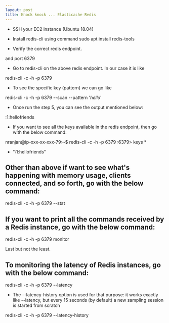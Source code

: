 ```yaml
---
layout: post
title: Knock knock ... Elasticache Redis
---
```


- SSH your EC2 instance (Ubuntu 18.04)

- Install redis-cli using command sudo apt install redis-tools

- Verify the correct redis endpoint.

<elasticache redis endpoint> and port 6379

- Go to redis-cli on the above redis endpoint. In our case it is like

redis-cli -c -h <elasticache redis endpoint> -p 6379

- To see the specific key (pattern) we can go like

redis-cli -c -h <elasticache redis endpoint> -p 6379 --scan --pattern '*hello*'

- Once run the step 5, you can see the output mentioned below:

:1:hellofriends

- If you want to see all the keys available in the redis endpoint, then go with the below command:

nranjan@ip-xxx-xx-xxx-79:~$ redis-cli -c -h <elasticache redis endpoint> -p 6379
<elasticache redis endpoint>:6379> keys *
- ":1:hellofriends"

## Other than above if want to see what's happening with memory usage, clients connected, and so forth, go with the below command:

redis-cli -c -h <elasticache redis endpoint> -p 6379 --stat

## If you want to print all the commands received by a Redis instance, go with the below command:

redis-cli -c -h <elasticache redis endpoint> -p 6379 monitor

Last but not the least.

## To monitoring the latency of Redis instances, go with the below command:

redis-cli -c -h <elasticache redis endpoint> -p 6379 --latency

- The --latency-history option is used for that purpose: it works exactly like --latency, but every 15 seconds (by default) a new sampling session is started from scratch

redis-cli -c -h <elasticache redis endpoint> -p 6379 --latency-history